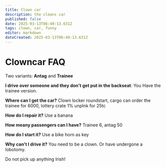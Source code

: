 ```yaml
---
title: Clown car
description: the clowns car
published: false
date: 2025-03-13T06:49:13.631Z
tags: clown, car, funny
editor: markdown
dateCreated: 2025-03-13T06:49:13.631Z
---
```


# Clowncar FAQ
Two variants: **Antag** and **Trainee**

**I drive over someone and they don't get put in the backseat**:
You Have the trainee version.

**Where can I get the car?**
Clown locker roundstart, cargo can order the trainee for 6000, lottery crate 1% unplnk for 25tc

**How do I repair it?**
Use a banana

**How meany passengers can I have?**
Trainee 6, antag 50
 
**How do I start it?**
Use a bike horn as key

**Why can't I drive it?**
You need to be a clown. Or have undergone a lobotomy.

Do not pick up anything Irish!